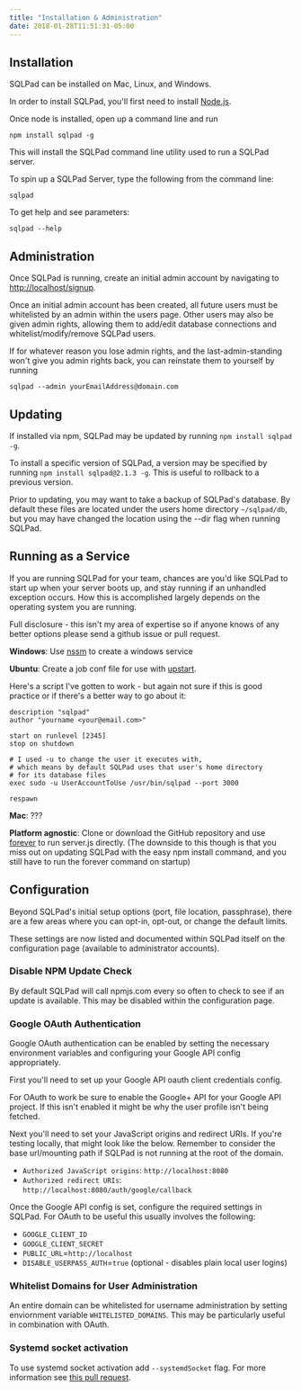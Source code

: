 ```yaml
---
title: "Installation & Administration"
date: 2018-01-28T11:51:31-05:00
---
```


## Installation

SQLPad can be installed on Mac, Linux, and Windows.

In order to install SQLPad, you'll first need to install [Node.js](https://nodejs.org/). 

Once node is installed, open up a command line and run

`npm install sqlpad -g`

This will install the SQLPad command line utility used to run a SQLPad server. 

To spin up a SQLPad Server, type the following from the command line:

`sqlpad`

To get help and see parameters:

`sqlpad --help`

## Administration

Once SQLPad is running, create an initial admin account by navigating to [http://localhost/signup](http://localhost/signup). 

Once an initial admin account has been created, all future users must be whitelisted by an admin within the users page. Other users may also be given admin rights, allowing them to add/edit database connections and whitelist/modify/remove SQLPad users.

If for whatever reason you lose admin rights, and the last-admin-standing won't give you admin rights back, you can reinstate them to yourself by running

`sqlpad --admin yourEmailAddress@domain.com`


## Updating

If installed via npm, SQLPad may be updated by running ```npm install sqlpad -g```. 

To install a specific version of SQLPad, a version may be specified by running ```npm install sqlpad@2.1.3 -g```. This is useful to rollback to a previous version.

Prior to updating, you may want to take a backup of SQLPad's database. By default these files are located under the users home directory `~/sqlpad/db`, but you may have changed the location using the --dir flag when running SQLPad. 


## Running as a Service

If you are running SQLPad for your team, chances are you'd like SQLPad to start up when your server boots up, and stay running if an unhandled exception occurs. How this is accomplished largely depends on the operating system you are running. 

Full disclosure - this isn't my area of expertise so if anyone knows of any better options please send a github issue or pull request.

**Windows**: Use [nssm](http://nssm.cc/) to create a windows service

**Ubuntu**: Create a job conf file for use with [upstart](http://upstart.ubuntu.com/getting-started.html). 

Here's a script I've gotten to work - but again not sure if this is good practice or if there's a better way to go about it:

```
description "sqlpad"
author "yourname <your@email.com>"

start on runlevel [2345]
stop on shutdown

# I used -u to change the user it executes with, 
# which means by default SQLPad uses that user's home directory 
# for its database files
exec sudo -u UserAccountToUse /usr/bin/sqlpad --port 3000

respawn
```

**Mac**: ??? 

**Platform agnostic**: Clone or download the GitHub repository and use [forever](https://github.com/foreverjs/forever) to run server.js directly. (The downside to this though is that you miss out on updating SQLPad with the easy npm install command, and you still have to run the forever command on startup)



## Configuration

Beyond SQLPad's initial setup options (port, file location, passphrase), there are a few areas where you can opt-in, opt-out, or change the default limits.

These settings are now listed and documented within SQLPad itself on the configuration page (available to administrator accounts).


### Disable NPM Update Check

By default SQLPad will call npmjs.com every so often to check to see if an update is available. 
This may be disabled within the configuration page.


### Google OAuth Authentication

Google OAuth authentication can be enabled by setting the necessary environment variables and configuring your Google API config appropriately.

First you'll need to set up your Google API oauth client credentials config. 

For OAuth to work be sure to enable the Google+ API for your Google API project. If this isn't enabled it might be why the user profile isn't being fetched.

Next you'll need to set your JavaScript origins and redirect URIs. If you're testing locally, that might look like the below. Remember to consider the base url/mounting path if SQLPad is not running at the root of the domain.

- `Authorized JavaScript origins`: `http://localhost:8080`
- `Authorized redirect URIs`: `http://localhost:8080/auth/google/callback`

Once the Google API config is set, configure the required settings in SQLPad.
For OAuth to be useful this usually involves the following:

- `GOOGLE_CLIENT_ID`
- `GOOGLE_CLIENT_SECRET`
- `PUBLIC_URL`=`http://localhost`
- `DISABLE_USERPASS_AUTH`=`true` (optional - disables plain local user logins)


### Whitelist Domains for User Administration

An entire domain can be whitelisted for username administration by setting enviornment variable ```WHITELISTED_DOMAINS```. This may be particularly useful in combination with OAuth. 


### Systemd socket activation

To use systemd socket activation add ```--systemdSocket``` flag. For more information see [this pull request](https://github.com/rickbergfalk/sqlpad/pull/185).
